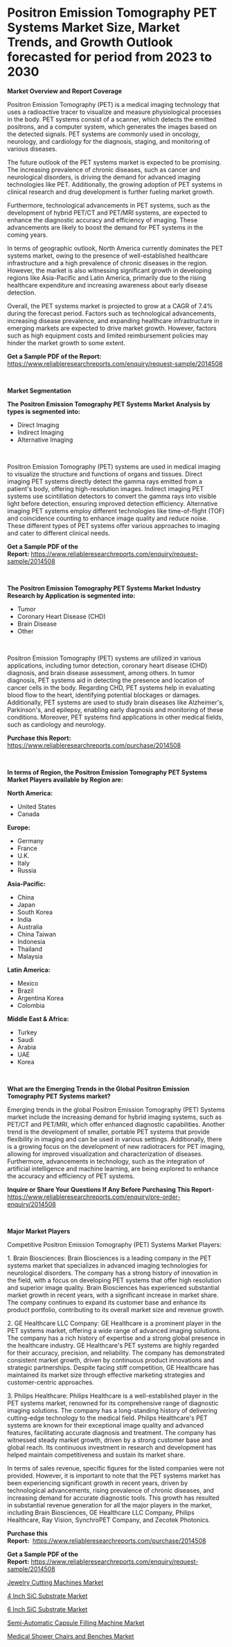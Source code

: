 <p><h1>Positron Emission Tomography PET Systems Market Size, Market Trends, and Growth Outlook forecasted for period from 2023 to 2030</h1></p><p><strong>Market Overview and Report Coverage</strong></p>
<p><p>Positron Emission Tomography (PET) is a medical imaging technology that uses a radioactive tracer to visualize and measure physiological processes in the body. PET systems consist of a scanner, which detects the emitted positrons, and a computer system, which generates the images based on the detected signals. PET systems are commonly used in oncology, neurology, and cardiology for the diagnosis, staging, and monitoring of various diseases.</p><p>The future outlook of the PET systems market is expected to be promising. The increasing prevalence of chronic diseases, such as cancer and neurological disorders, is driving the demand for advanced imaging technologies like PET. Additionally, the growing adoption of PET systems in clinical research and drug development is further fueling market growth.</p><p>Furthermore, technological advancements in PET systems, such as the development of hybrid PET/CT and PET/MRI systems, are expected to enhance the diagnostic accuracy and efficiency of imaging. These advancements are likely to boost the demand for PET systems in the coming years.</p><p>In terms of geographic outlook, North America currently dominates the PET systems market, owing to the presence of well-established healthcare infrastructure and a high prevalence of chronic diseases in the region. However, the market is also witnessing significant growth in developing regions like Asia-Pacific and Latin America, primarily due to the rising healthcare expenditure and increasing awareness about early disease detection.</p><p>Overall, the PET systems market is projected to grow at a CAGR of 7.4% during the forecast period. Factors such as technological advancements, increasing disease prevalence, and expanding healthcare infrastructure in emerging markets are expected to drive market growth. However, factors such as high equipment costs and limited reimbursement policies may hinder the market growth to some extent.</p></p>
<p><strong>Get a Sample PDF of the Report:</strong> <a href="https://www.reliableresearchreports.com/enquiry/request-sample/2014508">https://www.reliableresearchreports.com/enquiry/request-sample/2014508</a></p>
<p>&nbsp;</p>
<p><strong>Market Segmentation</strong></p>
<p><strong>The Positron Emission Tomography PET Systems Market Analysis by types is segmented into:</strong></p>
<p><ul><li>Direct Imaging</li><li>Indirect Imaging</li><li>Alternative Imaging</li></ul></p>
<p>&nbsp;</p>
<p><p>Positron Emission Tomography (PET) systems are used in medical imaging to visualize the structure and functions of organs and tissues. Direct imaging PET systems directly detect the gamma rays emitted from a patient's body, offering high-resolution images. Indirect imaging PET systems use scintillation detectors to convert the gamma rays into visible light before detection, ensuring improved detection efficiency. Alternative imaging PET systems employ different technologies like time-of-flight (TOF) and coincidence counting to enhance image quality and reduce noise. These different types of PET systems offer various approaches to imaging and cater to different clinical needs.</p></p>
<p><strong>Get a Sample PDF of the Report:</strong>&nbsp;<a href="https://www.reliableresearchreports.com/enquiry/request-sample/2014508">https://www.reliableresearchreports.com/enquiry/request-sample/2014508</a></p>
<p>&nbsp;</p>
<p><strong>The Positron Emission Tomography PET Systems Market Industry Research by Application is segmented into:</strong></p>
<p><ul><li>Tumor</li><li>Coronary Heart Disease (CHD)</li><li>Brain Disease</li><li>Other</li></ul></p>
<p>&nbsp;</p>
<p><p>Positron Emission Tomography (PET) systems are utilized in various applications, including tumor detection, coronary heart disease (CHD) diagnosis, and brain disease assessment, among others. In tumor diagnosis, PET systems aid in detecting the presence and location of cancer cells in the body. Regarding CHD, PET systems help in evaluating blood flow to the heart, identifying potential blockages or damages. Additionally, PET systems are used to study brain diseases like Alzheimer's, Parkinson's, and epilepsy, enabling early diagnosis and monitoring of these conditions. Moreover, PET systems find applications in other medical fields, such as cardiology and neurology.</p></p>
<p><strong>Purchase this Report:</strong>&nbsp; <a href="https://www.reliableresearchreports.com/purchase/2014508">https://www.reliableresearchreports.com/purchase/2014508</a></p>
<p>&nbsp;</p>
<p><strong>In terms of Region, the Positron Emission Tomography PET Systems Market Players available by Region are:</strong></p>
<p>
    <p> <strong> North America: </strong>
        <ul>
            <li>United States</li>
            <li>Canada</li>
        </ul>
        </p> 
    <p> <strong> Europe: </strong>
        <ul>
            <li>Germany</li>
            <li>France</li>
            <li>U.K.</li>
            <li>Italy</li>
            <li>Russia</li>
        </ul>
        </p> 
    <p> <strong> Asia-Pacific: </strong>
        <ul>
            <li>China</li>
            <li>Japan</li>
            <li>South Korea</li>
            <li>India</li>
            <li>Australia</li>
            <li>China Taiwan</li>
            <li>Indonesia</li>
            <li>Thailand</li>
            <li>Malaysia</li>
        </ul>
        </p> 
    <p> <strong> Latin America: </strong>
        <ul>
            <li>Mexico</li>
            <li>Brazil</li>
            <li>Argentina Korea</li>
            <li>Colombia</li>
        </ul>
        </p> 
    <p> <strong> Middle East & Africa: </strong>
        <ul>
            <li>Turkey</li>
            <li>Saudi</li>
            <li>Arabia</li>
            <li>UAE</li>
            <li>Korea</li>
        </ul>
    </p>
    </p>
<p>&nbsp;</p>
<p><strong>What are the Emerging Trends in the Global Positron Emission Tomography PET Systems market?</strong></p>
<p><p>Emerging trends in the global Positron Emission Tomography (PET) Systems market include the increasing demand for hybrid imaging systems, such as PET/CT and PET/MRI, which offer enhanced diagnostic capabilities. Another trend is the development of smaller, portable PET systems that provide flexibility in imaging and can be used in various settings. Additionally, there is a growing focus on the development of new radiotracers for PET imaging, allowing for improved visualization and characterization of diseases. Furthermore, advancements in technology, such as the integration of artificial intelligence and machine learning, are being explored to enhance the accuracy and efficiency of PET systems.</p></p>
<p><strong>Inquire or Share Your Questions If Any Before Purchasing This Report</strong>- <a href="https://www.reliableresearchreports.com/enquiry/pre-order-enquiry/2014508">https://www.reliableresearchreports.com/enquiry/pre-order-enquiry/2014508</a></p>
<p>&nbsp;</p>
<p><strong>Major Market Players</strong></p>
<p><p>Competitive Positron Emission Tomography (PET) Systems Market Players:</p><p>1. Brain Biosciences: Brain Biosciences is a leading company in the PET systems market that specializes in advanced imaging technologies for neurological disorders. The company has a strong history of innovation in the field, with a focus on developing PET systems that offer high resolution and superior image quality. Brain Biosciences has experienced substantial market growth in recent years, with a significant increase in market share. The company continues to expand its customer base and enhance its product portfolio, contributing to its overall market size and revenue growth.</p><p>2. GE Healthcare LLC Company: GE Healthcare is a prominent player in the PET systems market, offering a wide range of advanced imaging solutions. The company has a rich history of expertise and a strong global presence in the healthcare industry. GE Healthcare's PET systems are highly regarded for their accuracy, precision, and reliability. The company has demonstrated consistent market growth, driven by continuous product innovations and strategic partnerships. Despite facing stiff competition, GE Healthcare has maintained its market size through effective marketing strategies and customer-centric approaches.</p><p>3. Philips Healthcare: Philips Healthcare is a well-established player in the PET systems market, renowned for its comprehensive range of diagnostic imaging solutions. The company has a long-standing history of delivering cutting-edge technology to the medical field. Philips Healthcare's PET systems are known for their exceptional image quality and advanced features, facilitating accurate diagnosis and treatment. The company has witnessed steady market growth, driven by a strong customer base and global reach. Its continuous investment in research and development has helped maintain competitiveness and sustain its market share.</p><p>In terms of sales revenue, specific figures for the listed companies were not provided. However, it is important to note that the PET systems market has been experiencing significant growth in recent years, driven by technological advancements, rising prevalence of chronic diseases, and increasing demand for accurate diagnostic tools. This growth has resulted in substantial revenue generation for all the major players in the market, including Brain Biosciences, GE Healthcare LLC Company, Philips Healthcare, Ray Vision, SynchroPET Company, and Zecotek Photonics.</p></p>
<p><strong>Purchase this Report:</strong>&nbsp;&nbsp;<a href="https://www.reliableresearchreports.com/purchase/2014508">https://www.reliableresearchreports.com/purchase/2014508</a></p>
<p></p>
<p><strong>Get a Sample PDF of the Report:</strong>&nbsp;<a href="https://www.reliableresearchreports.com/enquiry/request-sample/2014508">https://www.reliableresearchreports.com/enquiry/request-sample/2014508</a></p>
<p><p><a href="https://medium.com/@yuvicharp23/jewelry-cutting-machines-market-analysis-its-cagr-market-segmentation-and-global-industry-c6b4d6b63d02">Jewelry Cutting Machines Market</a></p><p><a href="https://github.com/amonskiyk/Market-Research-Report-List-1/blob/main/4-inch-sic-substrate-market.md">4 Inch SiC Substrate Market</a></p><p><a href="https://github.com/gaydyna/Market-Research-Report-List-1/blob/main/6-inch-sic-substrate-market.md">6 Inch SiC Substrate Market</a></p><p><a href="https://medium.com/@kartik.reportprime/semi-automatic-capsule-filling-machine-market-analysis-and-sze-forecasted-for-period-from-2023-to-e00cff2614e2">Semi-Automatic Capsule Filling Machine Market</a></p><p><a href="https://medium.com/@smriti.reportprime/medical-shower-chairs-and-benches-market-size-market-outlook-and-market-forecast-2023-to-2030-43eba57004ad">Medical Shower Chairs and Benches Market</a></p></p>